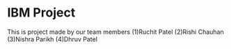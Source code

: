 # IBM Project
This is project made by our team members
(1)Ruchit Patel
(2)Rishi Chauhan
(3)Nishra Parikh
(4)Dhruv Patel
